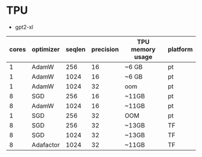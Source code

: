 # TPU

-   gpt2-xl

| cores | optimizer | seqlen | precision | TPU memory usage | platform |
| ----- | --------- | ------ | --------- | ---------------- | -------- |
| 1     | AdamW     | 256    | 16        | ~6 GB            | pt       |
| 1     | AdamW     | 1024   | 16        | ~6 GB            | pt       |
| 1     | AdamW     | 1024   | 32        | oom              | pt       |
| 8     | SGD       | 256    | 16        | ~11GB            | pt       |
| 8     | AdamW     | 1024   | 16        | ~11GB            | pt       |
| 1     | SGD       | 256    | 32        | OOM              | pt       |
| 8     | SGD       | 256    | 32        | ~13GB            | TF       |
| 8     | SGD       | 1024   | 32        | ~13GB            | TF       |
| 8     | Adafactor | 1024   | 32        | ~11GB            | TF       |
